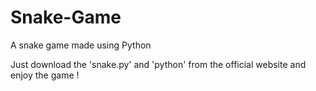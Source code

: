 # Snake-Game
A snake game made using Python 

Just download the 'snake.py' and 'python' from the official website and enjoy the game !
